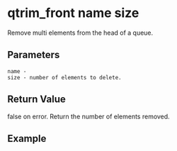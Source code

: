# qtrim_front name size

Remove multi elements from the head of a queue.

## Parameters

    name - 
    size - number of elements to delete.

## Return Value

false on error. Return the number of elements removed.

## Example
